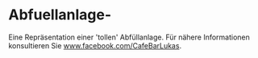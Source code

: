# Abfuellanlage-
Eine Repräsentation einer 'tollen' Abfüllanlage. Für nähere Informationen konsultieren Sie www.facebook.com/CafeBarLukas.
